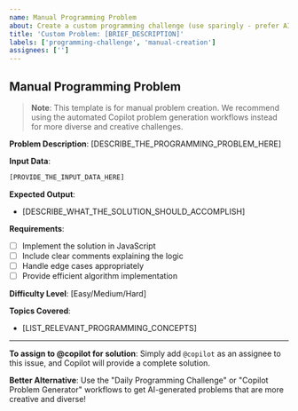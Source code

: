 ```yaml
---
name: Manual Programming Problem
about: Create a custom programming challenge (use sparingly - prefer AI generation)
title: 'Custom Problem: [BRIEF_DESCRIPTION]'
labels: ['programming-challenge', 'manual-creation']
assignees: ['']
---
```


## Manual Programming Problem

> **Note**: This template is for manual problem creation. We recommend using the automated Copilot problem generation workflows instead for more diverse and creative challenges.

**Problem Description**: 
[DESCRIBE_THE_PROGRAMMING_PROBLEM_HERE]

**Input Data**:
```javascript
[PROVIDE_THE_INPUT_DATA_HERE]
```

**Expected Output**:
- [DESCRIBE_WHAT_THE_SOLUTION_SHOULD_ACCOMPLISH]

**Requirements**:
- [ ] Implement the solution in JavaScript
- [ ] Include clear comments explaining the logic
- [ ] Handle edge cases appropriately
- [ ] Provide efficient algorithm implementation

**Difficulty Level**: [Easy/Medium/Hard]

**Topics Covered**: 
- [LIST_RELEVANT_PROGRAMMING_CONCEPTS]

---

**To assign to @copilot for solution**:
Simply add `@copilot` as an assignee to this issue, and Copilot will provide a complete solution.

**Better Alternative**: 
Use the "Daily Programming Challenge" or "Copilot Problem Generator" workflows to get AI-generated problems that are more creative and diverse!